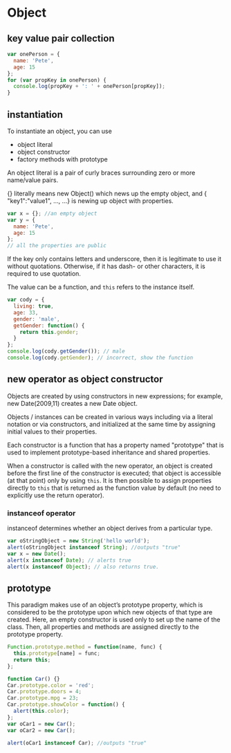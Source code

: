 # Object

## key value pair collection

```js
var onePerson = {
  name: 'Pete',
  age: 15
};
for (var propKey in onePerson) {
  console.log(propKey + ': ' + onePerson[propKey]);
}
```

## instantiation

To instantiate an object, you can use

- object literal
- object constructor
- factory methods with prototype

An object literal is a pair of curly braces surrounding zero or more name/value pairs.

{} literally means new Object() which news up the empty object, and { "key1":"value1", …, …} is newing up object with properties.

```js
var x = {}; //an empty object
var y = {
  name: 'Pete',
  age: 15
};
// all the properties are public
```

If the key only contains letters and underscore, then it is legitimate to use it without quotations. Otherwise, if it has dash- or other characters, it is required to use quotation.

The value can be a function, and `this` refers to the instance itself.

```js
var cody = {
  living: true,
  age: 33,
  gender: 'male',
  getGender: function() {
    return this.gender;
  }
};
console.log(cody.getGender()); // male
console.log(cody.getGender); // incorrect, show the function
```

## new operator as object constructor

Objects are created by using constructors in new expressions; for example, new Date(2009,11) creates a new Date object.

Objects / instances can be created in various ways including via a literal notation or via constructors, and initialized at the same time by assigning initial values to their properties.

Each constructor is a function that has a property named "prototype" that is used to implement prototype-based inheritance and shared properties.

When a constructor is called with the new operator, an object is created before the first line of the constructor is executed; that object is accessible (at that point) only by using `this`. It is then possible to assign properties directly to `this` that is returned as the function value by default (no need to explicitly use the return operator).

### instanceof operator

instanceof determines whether an object derives from a particular type.

```js
var oStringObject = new String('hello world');
alert(oStringObject instanceof String); //outputs "true"
var x = new Date();
alert(x instanceof Date); // alerts true
alert(x instanceof Object); // also returns true.
```

## prototype

This paradigm makes use of an object’s prototype property, which is considered to be the prototype upon which new objects of that type are created. Here, an empty constructor is used only to set up the name of the class. Then, all properties and methods are assigned directly to the prototype property.

```js
Function.prototype.method = function(name, func) {
  this.prototype[name] = func;
  return this;
};

function Car() {}
Car.prototype.color = 'red';
Car.prototype.doors = 4;
Car.prototype.mpg = 23;
Car.prototype.showColor = function() {
  alert(this.color);
};
var oCar1 = new Car();
var oCar2 = new Car();

alert(oCar1 instanceof Car); //outputs "true"
```
